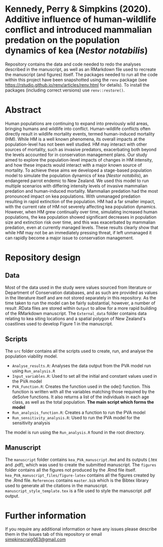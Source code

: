 # Kennedy, Perry & Simpkins (2020). Additive influence of human-wildlife conflict and introduced mammalian predation on the population dynamics of kea (*Nestor notabilis*)
Repository contains the data and code needed to redo the analyses described in the manuscript, as well as an RMarkdown file used to recreate the manuscript (and figures) itself. The packages needed to run all the code within this project have been snapshotted using the `renv` package (see https://rstudio.github.io/renv/articles/renv.html for details). To install the packages (including correct versions) use `renv::restore()`.

# Abstract
Human populations are continuing to expand into previously wild areas, bringing humans and wildlife into conflict. Human-wildlife conflicts often directly result in wildlife mortality events, termed human-induced mortality (HM). While HM is a well known phenomena, its overall impacts at the population-level has not been well studied. HM may interact with other sources of mortality, such as invasive predators, exacerbating both beyond the levels accounted for in conservation management plans. Our study aimed to explore the population-level impacts of changes in HM intensity, and how these impacts would interact with a major known source of mortality. To achieve these aims we developed a stage-based population model to simulate the population dynamics of kea (*Nestor notabilis*), an endangered parrot endemic to New Zealand. We used this model to run multiple scenarios with differing intensity levels of invasive mammalian predation and human-induced mortality. Mammalian predation had the most pronounced impact on kea populations. With unmanaged predation resulting in rapid extinction of the population. HM had a far smaller impact, with the current rate of HM not severely affecting kea population dynamics. However, when HM grew continually over time, simulating increased human populations, the kea population showed significant decreases in population size and extinction risk over time, and this was exacerbated by mammalian predation, even at currently managed levels. These results clearly show that while HM may not be an immediately pressing threat, if left unmanaged it can rapidly become a major issue to conservation management.

# Repository design
## Data
Most of the data used in the study were values sourced from literature or Department of Conservation databases, and as such are provided as values in the literature itself and are not stored separately in this repository. As the time taken to run the model can be fairly substantial, however, a number of result .RData files are stored within `Output` to allow for a more rapid building of the RMarkdown manuscript. The `External_data` folder contains data relating to kea siting locations and a spatial polygon of New Zealand's coastlines used to develop Figure 1 in the manuscript.

## Scripts
The `src` folder contains all the scripts used to create, run, and analyse the population viability model.
- `Analyse_results.R`: Analyses the data output from the PVA model run using `Run_analysis.R`
- `Input_variables.R`: Used to set all the initial and constant values used in the PVA model
- `PVA_Function.R`: Creates the function used in the ode() function. This function is written with all the variables matching those required by the deSolve functions. It also returns a list of the individuals in each age class, as well as the total population. **The main script which forms the model**
- `Run_analysis_function.R`: Creates a function to run the PVA model
- `Run_sensitivity_analysis.R`: Used to run the PVA model for the sensitivity analysis

The model is run using the `Run_analysis.R` found in the root directory.

## Manuscript
The `manuscript` folder contains `kea_PVA_manuscript.Rmd` and its outputs (.tex and .pdf), which was used to create the submitted manuscript. The `figures` folder contains all the figures not produced by the .Rmd file itself. `kea_PVA_manuscript_files/figure-latex` contains all the figures created by the .Rmd file. `References` contains `master.bib` which is the Bibtex library used to generate all the citations in the manuscript. `manuscript_style_template.tex` is a file used to style the manuscript .pdf output.

# Further information
If you require any additional information or have any issues please describe them in the Issues tab of this repository or email simpkinscraig063@gmail.com